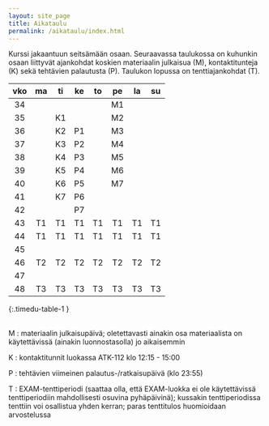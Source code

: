 ```yaml
---
layout: site_page
title: Aikataulu
permalink: /aikataulu/index.html 
---
```


Kurssi jakaantuun seitsämään osaan. Seuraavassa taulukossa on kuhunkin osaan liittyvät ajankohdat koskien materiaalin julkaisua (M), kontaktitunteja (K) sekä tehtävien palautusta (P). Taulukon lopussa on tenttiajankohdat (T).

| vko   | ma   | ti   | ke   | to   | pe   | la   | su   |
|:-----:|:----:|:----:|:----:|:----:|:----:|:----:|:----:|
| 34    |      |      |      |      |  M1  |      |      | 
| 35    |      |  K1  |      |      |  M2  |      |      | 
| 36    |      |  K2  |  P1  |      |  M3  |      |      | 
| 37    |      |  K3  |  P2  |      |  M4  |      |      | 
| 38    |      |  K4  |  P3  |      |  M5  |      |      | 
| 39    |      |  K5  |  P4  |      |  M6  |      |      | 
| 40    |      |  K6  |  P5  |      |  M7  |      |      | 
| 41    |      |  K7  |  P6  |      |      |      |      | 
| 42    |      |      |  P7  |      |      |      |      | 
| 43    |  T1  |  T1  |  T1  |  T1  |  T1  |  T1  |  T1  | 
| 44    |  T1  |  T1  |  T1  |  T1  |  T1  |  T1  |  T1  | 
| 45    |      |      |      |      |      |      |      | 
| 46    |  T2  |  T2  |  T2  |  T2  |  T2  |  T2  |  T2  | 
| 47    |      |      |      |      |      |      |      | 
| 48    |  T3  |  T3  |  T3  |  T3  |  T3  |  T3  |  T3  | 
{:.timedu-table-1 }

<br/>
M
: materiaalin julkaisupäivä; oletettavasti ainakin osa materiaalista on käytettävissä (ainakin luonnostasolla) jo aikaisemmin
 
K 
: kontaktitunnit luokassa ATK-112 klo 12:15 - 15:00

P
: tehtävien viimeinen palautus-/ratkaisupäivä (klo 23:55)

T
: EXAM-tenttiperiodi (saattaa olla, että EXAM-luokka ei ole käytettävissä tenttiperiodiin mahdollisesti osuvina pyhäpäivinä); kussakin tenttiperiodissa tenttiin voi osallistua yhden kerran; paras tenttitulos huomioidaan arvostelussa

